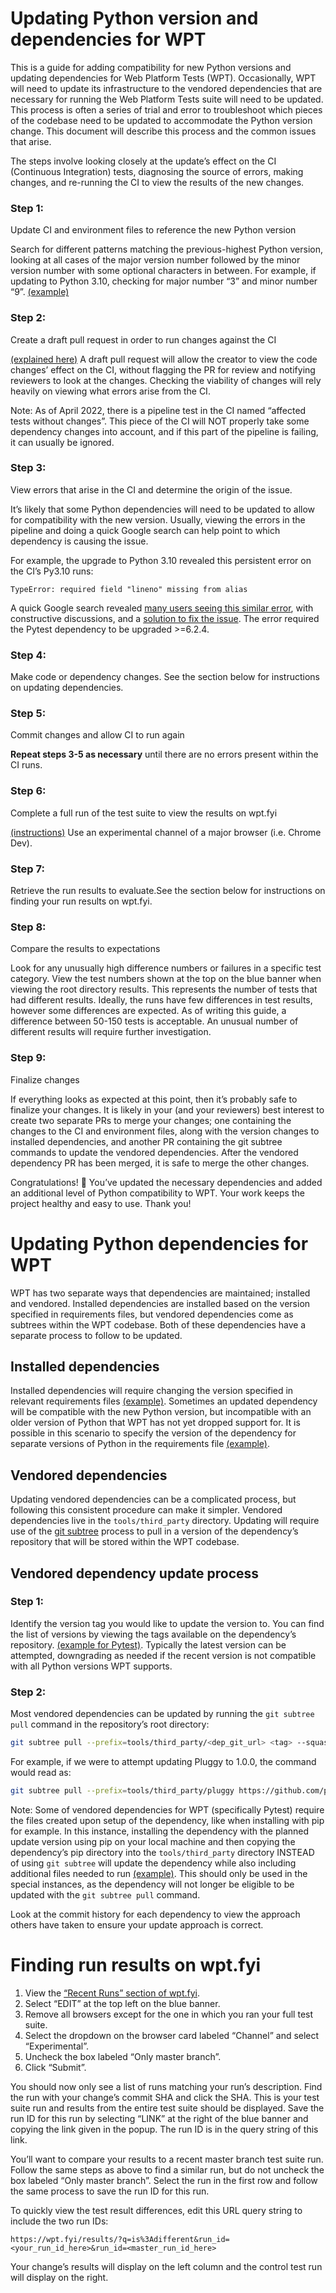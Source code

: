 # Updating Python version and dependencies for WPT

This is a guide for adding compatibility for new Python versions and updating dependencies for Web Platform Tests (WPT). Occasionally, WPT will need to update its infrastructure to the vendored dependencies that are necessary for running the Web Platform Tests suite will need to be updated. This process is often a series of trial and error to troubleshoot which pieces of the codebase need to be updated to accommodate the Python version change. This document will describe this process and the common issues that arise.

The steps involve looking closely at the update’s effect on the CI (Continuous Integration) tests, diagnosing the source of errors, making changes, and re-running the CI to view the results of the new changes.

### **Step 1:**
Update CI and environment files to reference the new Python version

Search for different patterns matching the previous-highest Python version, looking at all cases of the major version number followed by the minor version number with some optional characters in between. For example, if updating to Python 3.10, checking for major number “3” and minor number “9”. [(example)](https://github.com/web-platform-tests/wpt/pull/33706/commits/d77e0524fcef4475f63f8f029aa35ed68fc2c4e6)

### **Step 2:**
Create a draft pull request in order to run changes against the CI

[(explained here)](https://github.blog/2019-02-14-introducing-draft-pull-requests/) A draft pull request will allow the creator to view the code changes’ effect on the CI, without flagging the PR for review and notifying reviewers to look at the changes. Checking the viability of changes will rely heavily on viewing what errors arise from the CI.

Note: As of April 2022, there is a pipeline test in the CI named “affected tests without changes”. This piece of the CI will NOT properly take some dependency changes into account, and if this part of the pipeline is failing, it can usually be ignored.

### **Step 3:**
View errors that arise in the CI and determine the origin of the issue.

It’s likely that some Python dependencies will need to be updated to allow for compatibility with the new version. Usually, viewing the errors in the pipeline and doing a quick Google search can help point to which dependency is causing the issue.

For example, the upgrade to Python 3.10 revealed this persistent error on the CI’s Py3.10 runs:

```
TypeError: required field "lineno" missing from alias
```

A quick Google search revealed [many users seeing this similar error](https://github.com/pytest-dev/pytest/issues/8539), with constructive discussions, and a [solution to fix the issue](https://github.com/pytest-dev/pytest/issues/8539#issuecomment-832083778). The error required the Pytest dependency to be upgraded >=6.2.4.

### **Step 4:**
Make code or dependency changes. See the section below for instructions on updating dependencies.

### **Step 5:**
Commit changes and allow CI to run again

**Repeat steps 3-5 as necessary** until there are no errors present within the CI runs.

### **Step 6:**
Complete a full run of the test suite to view the results on wpt.fyi

[(instructions)](https://web-platform-tests.org/running-tests/from-ci.html) Use an experimental channel of a major browser (i.e. Chrome Dev).

### **Step 7:**
Retrieve the run results to evaluate.See the section below for instructions on finding your run results on wpt.fyi.

### **Step 8:**
Compare the results to expectations

Look for any unusually high difference numbers or failures in a specific test category. View the test numbers shown at the top on the blue banner when viewing the root directory results. This represents the number of tests that had different results. Ideally, the runs have few differences in test results, however some differences are expected. As of writing this guide, a difference between 50-150 tests is acceptable. An unusual number of different results will require further investigation.

### **Step 9:**
Finalize changes

If everything looks as expected at this point, then it’s probably safe to finalize your changes. It is likely in your (and your reviewers) best interest to create two separate PRs to merge your changes; one containing the changes to the CI and environment files, along with the version changes to installed dependencies, and another PR containing the git subtree commands to update the vendored dependencies. After the vendored dependency PR has been merged, it is safe to merge the other changes.

Congratulations! 🎉 You’ve updated the necessary dependencies and added an additional level of Python compatibility to WPT. Your work keeps the project healthy and easy to use. Thank you!

# Updating Python dependencies for WPT

WPT has two separate ways that dependencies are maintained; installed and vendored. Installed dependencies are installed based on the version specified in requirements files, but vendored dependencies come as subtrees within the WPT codebase. Both of these dependencies have a separate process to follow to be updated.

## Installed dependencies

Installed dependencies will require changing the version specified in relevant requirements files [(example)](https://github.com/pytest-dev/pytest/issues/8539). Sometimes an updated dependency will be compatible with the new Python version, but incompatible with an older version of Python that WPT has not yet dropped support for. It is possible in this scenario to specify the version of the dependency for separate versions of Python in the requirements file [(example)](https://github.com/web-platform-tests/wpt/pull/33706/commits/86ee502db41353606ae90f489bd8702edbea66f3).

## Vendored dependencies

Updating vendored dependencies can be a complicated process, but following this consistent procedure can make it simpler. Vendored dependencies live in the `tools/third_party` directory. Updating will require use of the [git subtree](https://www.atlassian.com/git/tutorials/git-subtree) process to pull in a version of the dependency’s repository that will be stored within the WPT codebase.

## Vendored dependency update process

### **Step 1:**
Identify the version tag you would like to update the version to. You can find the list of versions by viewing the tags available on the dependency’s repository. [(example for Pytest)](https://github.com/pytest-dev/pytest/tags). Typically the latest version can be attempted, downgrading as needed if the recent version is not compatible with all Python versions WPT supports.

### **Step 2:**
Most vendored dependencies can be updated by running the `git subtree pull` command in the repository’s root directory:
```bash
git subtree pull --prefix=tools/third_party/<dep_git_url> <tag> --squash
```

For example, if we were to attempt updating Pluggy to 1.0.0, the command would read as:

```bash
git subtree pull --prefix=tools/third_party/pluggy https://github.com/pytest-dev/pluggy.git 1.0.0 --squash
```

Note: Some of vendored dependencies for WPT (specifically Pytest) require the files created upon setup of the dependency, like when installing with pip for example. In this instance, installing the dependency with the planned update version using pip on your local machine and then copying the dependency’s pip directory into the `tools/third_party` directory INSTEAD of using `git subtree` will update the dependency while also including additional files needed to run [(example)](https://github.com/web-platform-tests/wpt/pull/33705/commits/834a5703dba3b4d3b2ac19867f861311721d34c8). This should only be used in the special instances, as the dependency will not longer be eligible to be updated with the `git subtree pull` command.

Look at the commit history for each dependency to view the approach others have taken to ensure your update approach is correct.

# Finding run results on wpt.fyi

1. View the [“Recent Runs” section of wpt.fyi](https://wpt.fyi/runs).
2. Select “EDIT” at the top left on the blue banner.
3. Remove all browsers except for the one in which you ran your full test suite.
4. Select the dropdown on the browser card labeled “Channel” and select “Experimental”.
5. Uncheck the box labeled “Only master branch”.
6. Click “Submit”.

You should now only see a list of runs matching your run’s description. Find the run with your change’s commit SHA and click the SHA. This is your test suite run and results from the entire test suite should be displayed. Save the run ID for this run by selecting “LINK” at the right of the blue banner and copying the link given in the popup. The run ID is in the query string of this link.

You’ll want to compare your results to a recent master branch test suite run. Follow the same steps as above to find a similar run, but do not uncheck the box labeled “Only master branch”. Select the run in the first row and follow the same process to save the run ID for this run.

To quickly view the test result differences, edit this URL query string to include the two run IDs:

`https://wpt.fyi/results/?q=is%3Adifferent&run_id=<your_run_id_here>&run_id=<master_run_id_here>`

Your change’s results will display on the left column and the control test run will display on the right.
